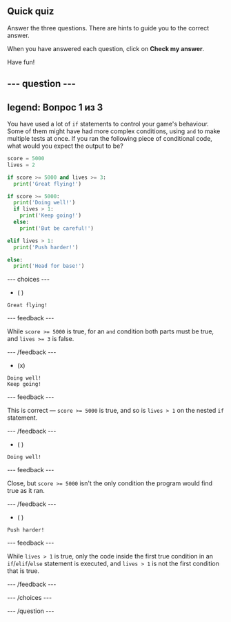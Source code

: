 ## Quick quiz

Answer the three questions. There are hints to guide you to the correct answer.

When you have answered each question, click on **Check my answer**.

Have fun!

--- question ---
---
legend: Вопрос 1 из 3
---

You have used a lot of `if` statements to control your game's behaviour. Some of them might have had more complex conditions, using `and` to make multiple tests at once. If you ran the following piece of conditional code, what would you expect the output to be?

```python
score = 5000
lives = 2

if score >= 5000 and lives >= 3:
  print('Great flying!')

if score >= 5000: 
  print('Doing well!')
  if lives > 1:
    print('Keep going!')
  else:
    print('But be careful!')

elif lives > 1:
  print('Push harder!')

else:
  print('Head for base!')
```

--- choices ---

- ( )
```
Great flying!
```
  --- feedback ---

While `score >= 5000` is true, for an `and` condition both parts must be true, and `lives >= 3` is false.

  --- /feedback ---

- (x)
```
Doing well!
Keep going!
```
  --- feedback ---

This is correct — `score >= 5000` is true, and so is `lives > 1` on the nested `if` statement.

  --- /feedback ---

- ( )
```
Doing well!
```
  --- feedback ---

Close, but `score >= 5000` isn't the only condition the program would find true as it ran.

  --- /feedback ---

- ( )
```
Push harder!
```
  --- feedback ---

While `lives > 1` is true, only the code inside the first true condition in an `if`/`elif`/`else` statement is executed, and `lives > 1` is not the first condition that is true.

  --- /feedback ---

--- /choices ---

--- /question ---
